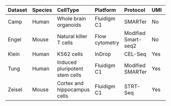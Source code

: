 |Dataset |Species |CellType                       |Platform       |Protocol            |UMI | NumCells|
|:-------|:-------|:------------------------------|:--------------|:-------------------|:---|--------:|
|Camp    |Human   |Whole brain organoids          |Fluidigm C1    |SMARTer             |No  |      597|
|Engel   |Mouse   |Natural killer T cells         |Flow cytometry |Modified Smart-seq2 |No  |      203|
|Klein   |Human   |K562 cells                     |InDrop         |CEL-Seq             |Yes |      213|
|Tung    |Human   |Induced pluripotent stem cells |Fluidigm C1    |Modified SMARTer    |Yes |      564|
|Zeisel  |Mouse   |Cortex and hippocampus cells   |Fluidigm C1    |STRT-Seq            |Yes |     3005|